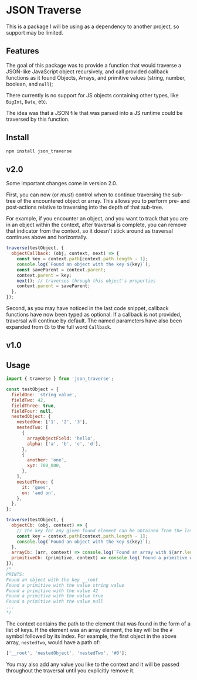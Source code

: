 # JSON Traverse

This is a package I will be using as a dependency to another project, so support may be limited.

## Features

The goal of this package was to provide a function that would traverse a JSON-like JavaScript object recursively, and call provided callback functions as it found Objects, Arrays, and primitive values (string, number, boolean, and `null`);

There currently is no support for JS objects containing other types, like `BigInt`, `Date`, etc.

The idea was that a JSON file that was parsed into a JS runtime could be traversed by this function.

## Install

```sh
npm install json_traverse
```

## v2.0

Some important changes come in version 2.0.

First, you can now (or _must_) control when to continue traversing the sub-tree of the encountered object or array. This allows you to perform pre- and post-actions relative to traversing into the depth of that sub-tree.

For example, if you encounter an object, and you want to track that you are in an object within the context, after traversal is complete, you can remove that indicator from the context, so it doesn't stick around as traversal continues above and horizontally.

```js
traverse(testObject, {
  objectCallback: (obj, context, next) => {
    const key = context.path[context.path.length - 1];
    console.log(`Found an object with the key ${key}`);
    const saveParent = context.parent;
    context.parent = key;
    next(); // traverses through this object's properties
    context.parent = saveParent;
  },
});
```

Second, as you may have noticed in the last code snippet, callback functions have now been typed as optional. If a callback is not provided, traversal will continue by default. The named parameters have also been expanded from `Cb` to the full word `Callback`.

## v1.0

## Usage

```js
import { traverse } from 'json_traverse';

const testObject = {
  fieldOne: 'string value',
  fieldTwo: 42,
  fieldThree: true,
  fieldFour: null,
  nestedObject: {
    nestedOne: ['1', '2', '3'],
    nestedTwo: [
      {
        arrayObjectField: 'hello',
        alpha: ['a', 'b', 'c', 'd'],
      },
      {
        another: 'one',
        xyz: 700_000,
      },
    ],
    nestedThree: {
      it: 'goes',
      on: 'and on',
    },
  },
};

traverse(testObject, {
  objectCb: (obj, context) => {
    // The key for any given found element can be obtained from the last item in the path
    const key = context.path[context.path.length - 1];
    console.log(`Found an object with the key ${key}`);
  },
  arrayCb: (arr, context) => console.log(`Found an array with ${arr.length} items.`),
  primitiveCb: (primitive, context) => console.log(`Found a primitive with the value ${primitive}`),
});
/*
PRINTS:
Found an object with the key __root
Found a primitive with the value string value
Found a primitive with the value 42
Found a primitive with the value true
Found a primitive with the value null
...
*/
```

The context contains the path to the element that was found in the form of a list of keys. If the element was an array element, the key will be the `#` symbol followed by its index. For example, the first object in the above array, `nestedTwo`, would have a path of:

```js
['__root', 'nestedObject', 'nestedTwo', '#0'];
```

You may also add any value you like to the context and it will be passed throughout the traversal until you explicitly remove it.

